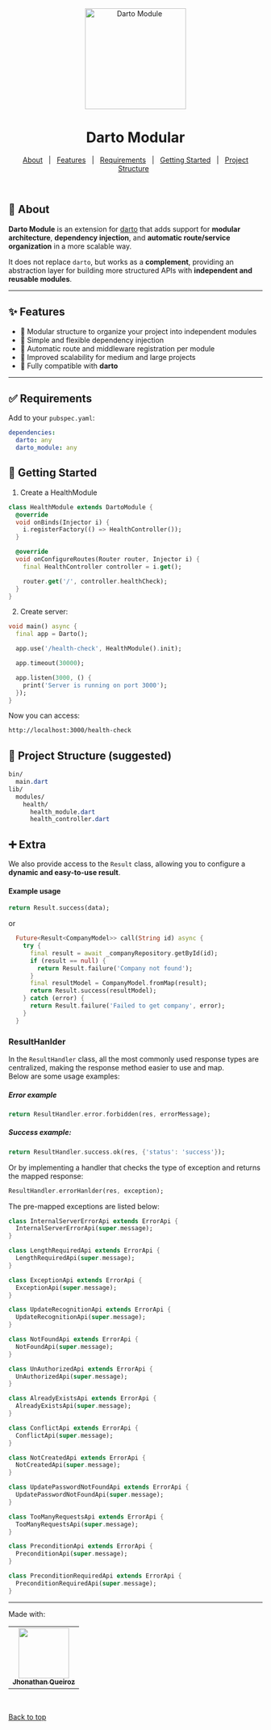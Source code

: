 <div align="center" id="top"> 
  <img src="assets/darto_module.png" alt="Darto Module" height="200" />
</div>

<h1 align="center">Darto Modular</h1>

<p align="center">
  <a href="#dart-about">About</a> &#xa0; | &#xa0; 
  <a href="#sparkles-features">Features</a> &#xa0; | &#xa0;
  <a href="#white_check_mark-requirements">Requirements</a> &#xa0; | &#xa0;
  <a href="#checkered_flag-getting-started">Getting Started</a> &#xa0; | &#xa0;
  <a href="#file_folder-project-structure">Project Structure</a> &#xa0; 
</p>

<br>

## :dart: About

**Darto Module** is an extension for [darto](https://pub.dev/packages/darto) that adds support for **modular architecture**, **dependency injection**, and **automatic route/service organization** in a more scalable way.

It does not replace `darto`, but works as a **complement**, providing an abstraction layer for building more structured APIs with **independent and reusable modules**.

---

## :sparkles: Features

- 🔹 Modular structure to organize your project into independent modules
- 🔹 Simple and flexible dependency injection
- 🔹 Automatic route and middleware registration per module
- 🔹 Improved scalability for medium and large projects
- 🔹 Fully compatible with **darto**

---

## :white_check_mark: Requirements

Add to your `pubspec.yaml`:

```yaml
dependencies:
  darto: any
  darto_module: any
```

## :checkered_flag: Getting Started

1. Create a HealthModule

```dart
class HealthModule extends DartoModule {
  @override
  void onBinds(Injector i) {
    i.registerFactory(() => HealthController());
  }

  @override
  void onConfigureRoutes(Router router, Injector i) {
    final HealthController controller = i.get();

    router.get('/', controller.healthCheck);
  }
}
```

2. Create server:

```dart
void main() async {
  final app = Darto();

  app.use('/health-check', HealthModule().init);

  app.timeout(30000);

  app.listen(3000, () {
    print('Server is running on port 3000');
  });
}
```

Now you can access:

```bash
http://localhost:3000/health-check
```

## :file_folder: Project Structure (suggested)

```css
bin/
  main.dart
lib/
  modules/
    health/
      health_module.dart
      health_controller.dart
```

## :heavy_plus_sign: Extra

We also provide access to the `Result` class, allowing you to configure a **dynamic and easy-to-use result**.

#### Example usage

```dart
return Result.success(data);
```

or

```dart
  Future<Result<CompanyModel>> call(String id) async {
    try {
      final result = await _companyRepository.getById(id);
      if (result == null) {
        return Result.failure('Company not found');
      }
      final resultModel = CompanyModel.fromMap(result);
      return Result.success(resultModel);
    } catch (error) {
      return Result.failure('Failed to get company', error);
    }
  }
```

### ResultHanlder

In the `ResultHandler` class, all the most commonly used response types are centralized, making the response method easier to use and map.  
Below are some usage examples:

##### Error example

```dart
return ResultHandler.error.forbidden(res, errorMessage);

```

##### Success example:

```dart
return ResultHandler.success.ok(res, {'status': 'success'});
```

Or by implementing a handler that checks the type of exception and returns the mapped response:

```dart
ResultHandler.errorHanlder(res, exception);
```

The pre-mapped exceptions are listed below:

```dart
class InternalServerErrorApi extends ErrorApi {
  InternalServerErrorApi(super.message);
}

class LengthRequiredApi extends ErrorApi {
  LengthRequiredApi(super.message);
}

class ExceptionApi extends ErrorApi {
  ExceptionApi(super.message);
}

class UpdateRecognitionApi extends ErrorApi {
  UpdateRecognitionApi(super.message);
}

class NotFoundApi extends ErrorApi {
  NotFoundApi(super.message);
}

class UnAuthorizedApi extends ErrorApi {
  UnAuthorizedApi(super.message);
}

class AlreadyExistsApi extends ErrorApi {
  AlreadyExistsApi(super.message);
}

class ConflictApi extends ErrorApi {
  ConflictApi(super.message);
}

class NotCreatedApi extends ErrorApi {
  NotCreatedApi(super.message);
}

class UpdatePasswordNotFoundApi extends ErrorApi {
  UpdatePasswordNotFoundApi(super.message);
}

class TooManyRequestsApi extends ErrorApi {
  TooManyRequestsApi(super.message);
}

class PreconditionApi extends ErrorApi {
  PreconditionApi(super.message);
}

class PreconditionRequiredApi extends ErrorApi {
  PreconditionRequiredApi(super.message);
}
```

---

<div align="left">
  <table>
  <tr>
  Made with:
    <td align="center"><a href="https://github.com/jhonathanqz"><img src="https://avatars.githubusercontent.com/u/74057391?s=96&v=4" width="100px;" alt=""/><br /><sub><b>Jhonathan Queiroz</b></sub></a><br /> <a href="https://github.com/jhonathanqz" title="Autor"></a></td>
  </tr>

</table>

</div>

&#xa0;

<a href="#top">Back to top</a>
